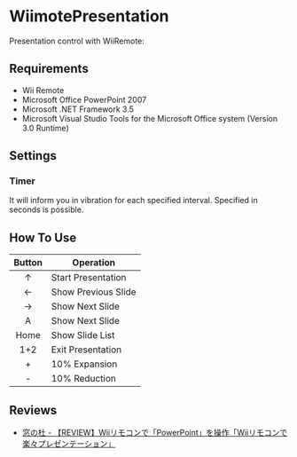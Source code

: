 # WiimotePresentation
Presentation control with WiiRemote:

## Requirements
- Wii Remote
- Microsoft Office PowerPoint 2007
- Microsoft .NET Framework 3.5
- Microsoft Visual Studio Tools for the Microsoft Office system (Version 3.0 Runtime)

## Settings
### Timer
It will inform you in vibration for each specified interval. 
Specified in seconds is possible.

## How To Use
| Button | Operation |
| :-------------: | ------------- |
| ↑ | Start Presentation |
| ← | Show Previous Slide |
| → | Show Next Slide |
| A | Show Next Slide |
| Home | Show Slide List |
| 1+2 | Exit Presentation |
| + | 10% Expansion |
| - | 10% Reduction |

## Reviews
- [窓の杜 - 【REVIEW】Wiiリモコンで「PowerPoint」を操作「Wiiリモコンで楽々プレゼンテーション」](http://www.forest.impress.co.jp/docs/review/20091008_320217.html)
